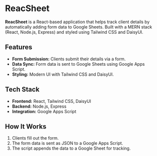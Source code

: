 # ReacSheet

**ReacSheet** is a React-based application that helps track client details by automatically adding form data to Google Sheets. Built with a MERN stack (React, Node.js, Express) and styled using Tailwind CSS and DaisyUI.

## Features

- **Form Submission:** Clients submit their details via a form.
- **Data Sync:** Form data is sent to Google Sheets using Google Apps Script.
- **Styling:** Modern UI with Tailwind CSS and DaisyUI.

## Tech Stack

- **Frontend:** React, Tailwind CSS, DaisyUI
- **Backend:** Node.js, Express
- **Integration:** Google Apps Script

## How It Works

1. Clients fill out the form.
2. The form data is sent as JSON to a Google Apps Script.
3. The script appends the data to a Google Sheet for tracking.


